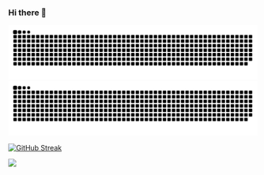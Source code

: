 ### Hi there 👋

![github contribution grid snake animation](https://raw.githubusercontent.com/kornrunner/kornrunner/output/github-contribution-grid-snake-dark.svg#gh-dark-mode-only)![github contribution grid snake animation](https://raw.githubusercontent.com/kornrunner/kornrunner/output/github-contribution-grid-snake.svg#gh-light-mode-only)

[![GitHub Streak](https://streak-stats.demolab.com/?user=kornrunner&theme=dark&hide_border=true&date_format=M%20j%5B%2C%20Y%5D)](https://git.io/streak-stats)

![](https://komarev.com/ghpvc/?username=kornrunner)

<!--
**kornrunner/kornrunner** is a ✨ _special_ ✨ repository because its `README.md` (this file) appears on your GitHub profile.

Here are some ideas to get you started:

- 🔭 I’m currently working on ...
- 🌱 I’m currently learning ...
- 👯 I’m looking to collaborate on ...
- 🤔 I’m looking for help with ...
- 💬 Ask me about ...
- 📫 How to reach me: ...
- 😄 Pronouns: ...
- ⚡ Fun fact: ...
-->
